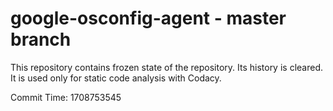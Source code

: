# google-osconfig-agent - master branch

This repository contains frozen state of the repository.
Its history is cleared. It is used only for static code
analysis with Codacy.

Commit Time: 1708753545